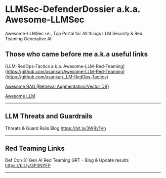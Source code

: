 # LLMSec-DefenderDossier a.k.a. Awesome-LLMSec
Awesome-LLMSec i.e., Top Portal for All things LLM Security &amp; Red Teaming Generative AI

## Those who came before me a.k.a useful links

[LLM-RedOps-Tactics a.k.a. Awesome-LLM-Red-Teaming](https://github.com/xsankar/Awesome-LLM-Red-Teaming](https://github.com/xsankar/LLM-RedOps-Tactics)

[Awesome RAG (Retrieval Augmentation/Vector DB)](https://github.com/xsankar/Awesome-RAG)

[Awesome LLM](https://github.com/Hannibal046/Awesome-LLM)

---

## LLM Threats and Guardrails

Threats & Guard Rails Blog https://bit.ly/3WRy1Vh

---

## Red Teaming Links

Def Con 31 Gen AI Red Teaming GRT - Blog & Update results https://bit.ly/3P3NYFP

---

